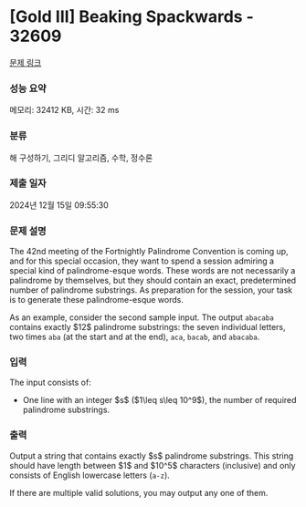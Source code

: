 # [Gold III] Beaking Spackwards - 32609 

[문제 링크](https://www.acmicpc.net/problem/32609) 

### 성능 요약

메모리: 32412 KB, 시간: 32 ms

### 분류

해 구성하기, 그리디 알고리즘, 수학, 정수론

### 제출 일자

2024년 12월 15일 09:55:30

### 문제 설명

<p>The 42nd meeting of the Fortnightly Palindrome Convention is coming up, and for this special occasion, they want to spend a session admiring a special kind of palindrome-esque words. These words are not necessarily a palindrome by themselves, but they should contain an exact, predetermined number of palindrome substrings. As preparation for the session, your task is to generate these palindrome-esque words.</p>

<p>As an example, consider the second sample input. The output <code>abacaba</code> contains exactly $12$ palindrome substrings: the seven individual letters, two times <code>aba</code> (at the start and at the end), <code>aca</code>, <code>bacab</code>, and <code>abacaba</code>.</p>

### 입력 

 <p>The input consists of:</p>

<ul>
	<li>One line with an integer $s$ ($1\leq s\leq 10^9$), the number of required palindrome substrings.</li>
</ul>

### 출력 

 <p>Output a string that contains exactly $s$ palindrome substrings. This string should have length between $1$ and $10^5$ characters (inclusive) and only consists of English lowercase letters (<code>a-z</code>).</p>

<p>If there are multiple valid solutions, you may output any one of them.</p>

